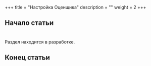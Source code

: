 +++
title = "Настройка Оценщика"
description = ""
weight = 2
+++

## Начало статьи
#
Раздел находится в разработке.

## Конец статьи
